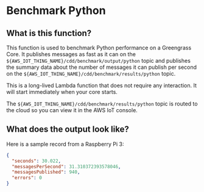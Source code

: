# Benchmark Python

## What is this function?

This function is used to benchmark Python performance on a Greengrass Core.  It publishes messages
as fast as it can on the `${AWS_IOT_THING_NAME}/cdd/benchmark/output/python` topic and publishes the summary data about
the number of messages it can publish per second on the `${AWS_IOT_THING_NAME}/cdd/benchmark/results/python` topic.

This is a long-lived Lambda function that does not require any interaction.  It will start
immediately when your core starts.

The `${AWS_IOT_THING_NAME}/cdd/benchmark/results/python` topic is routed to the cloud so you can view it in the AWS IoT
console.

## What does the output look like?

Here is a sample record from a Raspberry Pi 3:

```json
{
  "seconds": 30.022,
  "messagesPerSecond": 31.310372393578046,
  "messagesPublished": 940,
  "errors": 0
}
```